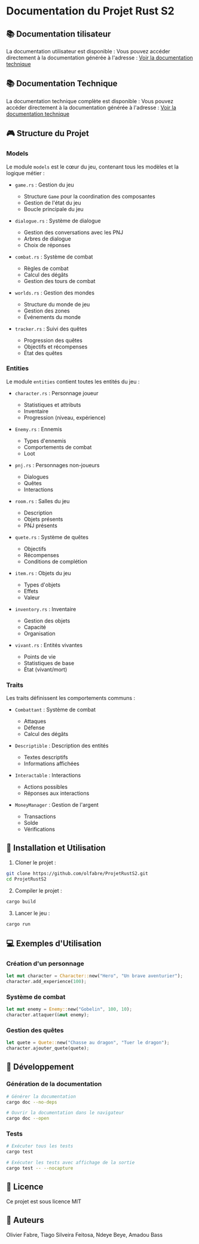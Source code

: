 # Documentation du Projet Rust S2


## 📚 Documentation tilisateur

La documentation utilisateur est disponible :
Vous pouvez accéder directement à la documentation générée à l'adresse :
[Voir la documentation technique](https://github.com/olfabre/ProjetRustS2/blob/version_finale/doc_utilisateur.pdf)

## 📚 Documentation Technique

La documentation technique complète est disponible :
Vous pouvez accéder directement à la documentation générée à l'adresse :
[Voir la documentation technique](https://olfabre.github.io/ProjetRustS2/text_rpg_rust/all.html)


## 🎮 Structure du Projet

### Models
Le module `models` est le cœur du jeu, contenant tous les modèles et la logique métier :

- `game.rs` : Gestion du jeu
  - Structure `Game` pour la coordination des composantes
  - Gestion de l'état du jeu
  - Boucle principale du jeu

- `dialogue.rs` : Système de dialogue
  - Gestion des conversations avec les PNJ
  - Arbres de dialogue
  - Choix de réponses

- `combat.rs` : Système de combat
  - Règles de combat
  - Calcul des dégâts
  - Gestion des tours de combat

- `worlds.rs` : Gestion des mondes
  - Structure du monde de jeu
  - Gestion des zones
  - Événements du monde

- `tracker.rs` : Suivi des quêtes
  - Progression des quêtes
  - Objectifs et récompenses
  - État des quêtes

### Entities
Le module `entities` contient toutes les entités du jeu :

- `character.rs` : Personnage joueur
  - Statistiques et attributs
  - Inventaire
  - Progression (niveau, expérience)

- `Enemy.rs` : Ennemis
  - Types d'ennemis
  - Comportements de combat
  - Loot

- `pnj.rs` : Personnages non-joueurs
  - Dialogues
  - Quêtes
  - Interactions

- `room.rs` : Salles du jeu
  - Description
  - Objets présents
  - PNJ présents

- `quete.rs` : Système de quêtes
  - Objectifs
  - Récompenses
  - Conditions de complétion

- `item.rs` : Objets du jeu
  - Types d'objets
  - Effets
  - Valeur

- `inventory.rs` : Inventaire
  - Gestion des objets
  - Capacité
  - Organisation

- `vivant.rs` : Entités vivantes
  - Points de vie
  - Statistiques de base
  - État (vivant/mort)

### Traits
Les traits définissent les comportements communs :

- `Combattant` : Système de combat
  - Attaques
  - Défense
  - Calcul des dégâts

- `Descriptible` : Description des entités
  - Textes descriptifs
  - Informations affichées

- `Interactable` : Interactions
  - Actions possibles
  - Réponses aux interactions

- `MoneyManager` : Gestion de l'argent
  - Transactions
  - Solde
  - Vérifications

## 🚀 Installation et Utilisation

1. Cloner le projet :
```bash
git clone https://github.com/olfabre/ProjetRustS2.git
cd ProjetRustS2
```

2. Compiler le projet :
```bash
cargo build
```

3. Lancer le jeu :
```bash
cargo run
```

## 💻 Exemples d'Utilisation

### Création d'un personnage
```rust
let mut character = Character::new("Hero", "Un brave aventurier");
character.add_experience(100);
```

### Système de combat
```rust
let mut enemy = Enemy::new("Gobelin", 100, 10);
character.attaquer(&mut enemy);
```

### Gestion des quêtes
```rust
let quete = Quete::new("Chasse au dragon", "Tuer le dragon");
character.ajouter_quete(quete);
```

## 🔧 Développement

### Génération de la documentation
```bash
# Générer la documentation
cargo doc --no-deps

# Ouvrir la documentation dans le navigateur
cargo doc --open
```

### Tests
```bash
# Exécuter tous les tests
cargo test

# Exécuter les tests avec affichage de la sortie
cargo test -- --nocapture
```

## 📝 Licence

Ce projet est sous licence MIT

## 👥 Auteurs

Olivier Fabre, Tiago Silveira Feitosa, Ndeye Beye, Amadou Bass
